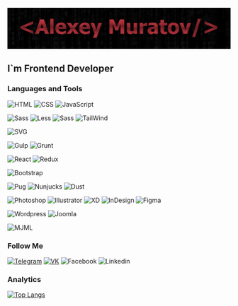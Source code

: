![Header](https://github.com/mangust5580/mangust5580/blob/main/assets/header.png)

## I`m Frontend Developer


### Languages and Tools
![HTML](https://img.shields.io/badge/-html-1c1d21?style=for-the-badge&logo=html5) ![CSS](https://img.shields.io/badge/-css-1c1d21?style=for-the-badge&logo=css3&logoColor=32a9dc) ![JavaScript](https://img.shields.io/badge/-javascript-1c1d21?style=for-the-badge&logo=javascript)





![Sass](https://img.shields.io/badge/-sass-1c1d21?style=for-the-badge&logo=sass) ![Less](https://img.shields.io/badge/-less-1c1d21?style=for-the-badge&logo=less&logoColor=83aae1) ![Sass](https://img.shields.io/badge/-postcss-1c1d21?style=for-the-badge&logo=postcss&logoColor=e32928) ![TailWind](https://img.shields.io/badge/-tailwind-1c1d21?style=for-the-badge)

![SVG](https://img.shields.io/badge/-svg-1c1d21?style=for-the-badge&logo=svg)

![Gulp](https://img.shields.io/badge/-gulp-1c1d21?style=for-the-badge&logo=gulp) ![Grunt](https://img.shields.io/badge/-grunt-1c1d21?style=for-the-badge&logo=grunt)

![React](https://img.shields.io/badge/-react-1c1d21?style=for-the-badge&logo=react) ![Redux](https://img.shields.io/badge/-redux-1c1d21?style=for-the-badge&logo=redux&logoColor=8e58de)

![Bootstrap](https://img.shields.io/badge/-bootstrap-1c1d21?style=for-the-badge&logo=bootstrap)

![Pug](https://img.shields.io/badge/-pug-1c1d21?style=for-the-badge&logo=pug&logoColor=EFD0A1) ![Nunjucks](https://img.shields.io/badge/-nunjucks-1c1d21?style=for-the-badge) ![Dust](https://img.shields.io/badge/-dust-1c1d21?style=for-the-badge)

![Photoshop](https://img.shields.io/badge/-adobe_photoshop-1c1d21?style=for-the-badge&logo=adobe-photoshop) ![Illustrator](https://img.shields.io/badge/-adobe_illustrator-1c1d21?style=for-the-badge&logo=adobe-illustrator) ![XD](https://img.shields.io/badge/-adobe_xd-1c1d21?style=for-the-badge&logo=adobe-xd) ![InDesign](https://img.shields.io/badge/-adobe_indesign-1c1d21?style=for-the-badge&logo=adobe-indesign) ![Figma](https://img.shields.io/badge/-figma-1c1d21?style=for-the-badge&logo=figma)

![Wordpress](https://img.shields.io/badge/-wordpress-1c1d21?style=for-the-badge&logo=wordpress&logoColor=3798C5) ![Joomla](https://img.shields.io/badge/-joomla-1c1d21?style=for-the-badge&logo=joomla)

![MJML](https://img.shields.io/badge/-mjml-1c1d21?style=for-the-badge)

### Follow Me

[![Telegram](https://img.shields.io/badge/-telegram-1c1d21?style=for-the-badge&logo=telegram)](https://t.me/mangust5581) [![VK](https://img.shields.io/badge/-vk-1c1d21?style=for-the-badge&logo=vk&logoColor=5FA7FF)](https://vk.com/lonrav0913) ![Facebook](https://img.shields.io/badge/-facebook-1c1d21?style=for-the-badge&logo=facebook) ![Linkedin](https://img.shields.io/badge/-linkedin-1c1d21?style=for-the-badge&logo=linkedin&logoColor=007bb6)

### Analytics
[![Top Langs](https://github-readme-stats.vercel.app/api/top-langs/?username=mangust5580&layout=compact)](https://github.com/anuraghazra/github-readme-stats)